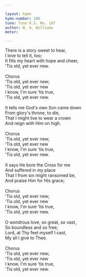 ```yaml
---

layout: hymn
hymn-number: 186
tune: Tune R.S. No. 107
author: W. A. Williams
meter: 

---
```

There is a story sweet to hear,<br>I love to tell it, too;<br>It fills my heart with hope and cheer,<br>'Tis old, yet ever new.<br><br>Chorus<br>'Tis old, yet ever new;<br>'Tis old, yet ever new<br>I know, I'm sure 'tis true,<br>'Tis old, yet ever new.<br><br>It tells me God's own Son came down<br>From glory's throne, to die,<br>That I might live to wear a crown<br>And reign with Him on high.<br><br>Chorus<br>'Tis old, yet ever new;<br>'Tis old, yet ever new<br>I know, I'm sure 'tis true,<br>'Tis old, yet ever new.<br><br>It says He bore the Cross for me<br>And suffered in my place<br>That I from sin might ransomed be,<br>And praise Him for His grace;<br><br>Chorus<br>'Tis old, yet ever new;<br>'Tis old, yet ever new<br>I know, I'm sure 'tis true,<br>'Tis old, yet ever new.<br><br>O wondrous love, so great, so vast,<br>So boundless and so free;<br>Lord, at Thy feet myself I cast,<br>My all I give to Thee.<br><br>Chorus<br>'Tis old, yet ever new;<br>'Tis old, yet ever new<br>I know, I'm sure 'tis true,<br>'Tis old, yet ever new.<br><br><br>
